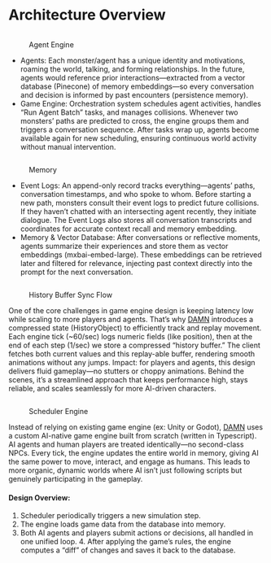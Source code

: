 # Architecture Overview

<figure><img src="../.gitbook/assets/GfTHQIJaQAAR-ci.jpeg" alt=""><figcaption><p>Agent Engine</p></figcaption></figure>

- Agents: Each monster/agent has a unique identity and motivations, roaming the world, talking, and forming relationships. In the future, agents would reference prior interactions—extracted from a vector database (Pinecone) of memory embeddings—so every conversation and decision is informed by past encounters (persistence memory).
- Game Engine: Orchestration system schedules agent activities, handles “Run Agent Batch” tasks, and manages collisions. Whenever two monsters’ paths are predicted to cross, the engine groups them and triggers a conversation sequence. After tasks wrap up, agents become available again for new scheduling, ensuring continuous world activity without manual intervention.

<figure><img src="../.gitbook/assets/memory.jpeg" alt=""><figcaption><p>Memory</p></figcaption></figure>

- Event Logs: An append-only record tracks everything—agents’ paths, conversation timestamps, and who spoke to whom. Before starting a new path, monsters consult their event logs to predict future collisions. If they haven’t chatted with an intersecting agent recently, they initiate dialogue. The Event Logs also stores all conversation transcripts and coordinates for accurate context recall and memory embedding.
- Memory & Vector Database: After conversations or reflective moments, agents summarize their experiences and store them as vector embeddings (mxbai-embed-large). These embeddings can be retrieved later and filtered for relevance, injecting past context directly into the prompt for the next conversation.

<figure><img src="../.gitbook/assets/history-object.jpeg" alt=""><figcaption><p>History Buffer Sync Flow</p></figcaption></figure>

One of the core challenges in game engine design is keeping latency low while scaling to more players and agents. That’s why [DAMN](https://docs.digimon.tech/digimon/damn-evolvable-ai-agent-society) introduces a compressed state (HistoryObject) to efficiently track and replay movement. Each engine tick (\~60/sec) logs numeric fields (like position), then at the end of each step (1/sec) we store a compressed “history buffer.” The client fetches both current values and this replay-able buffer, rendering smooth animations without any jumps. Impact: for players and agents, this design delivers fluid gameplay—no stutters or choppy animations. Behind the scenes, it’s a streamlined approach that keeps performance high, stays reliable, and scales seamlessly for more AI-driven characters.

<figure><img src="../.gitbook/assets/engine-scheduler.png" alt=""><figcaption><p>Scheduler Engine</p></figcaption></figure>

Instead of relying on existing game engine (ex: Unity or Godot), [DAMN](https://docs.digimon.tech/digimon/damn-evolvable-ai-agent-society) uses a custom AI-native game engine built from scratch (written in Typescript). AI agents and human players are treated identically—no second-class NPCs. Every tick, the engine updates the entire world in memory, giving AI the same power to move, interact, and engage as humans. This leads to more organic, dynamic worlds where AI isn’t just following scripts but genuinely participating in the gameplay.&#x20;

#### Design Overview:&#x20;

1. Scheduler periodically triggers a new simulation step.
2. The engine loads game data from the database into memory.
3. Both AI agents and players submit actions or decisions, all handled in one unified loop. 4. After applying the game’s rules, the engine computes a “diff” of changes and saves it back to the database.
